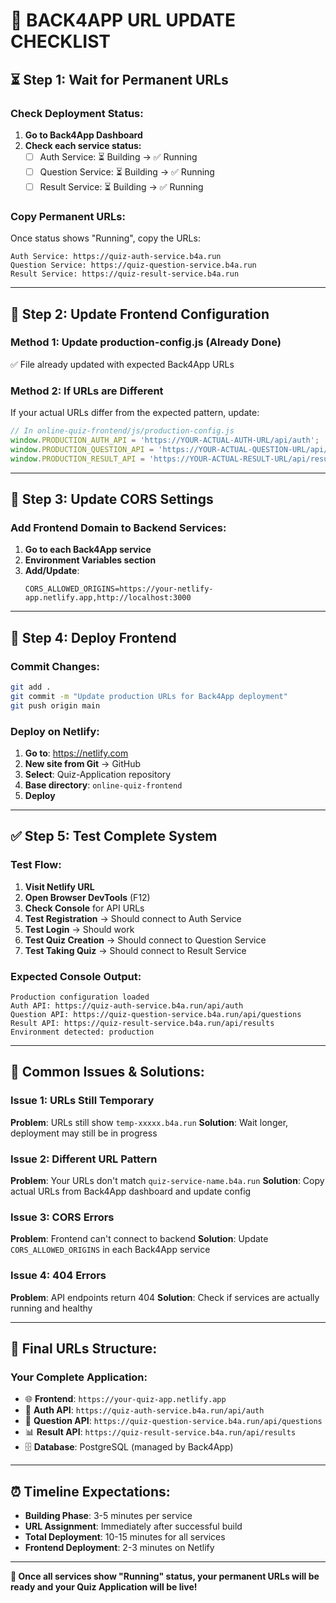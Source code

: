 # 🔗 **BACK4APP URL UPDATE CHECKLIST**

## ⏳ **Step 1: Wait for Permanent URLs**

### **Check Deployment Status:**
1. **Go to Back4App Dashboard**
2. **Check each service status:**
   - [ ] Auth Service: ⏳ Building → ✅ Running
   - [ ] Question Service: ⏳ Building → ✅ Running  
   - [ ] Result Service: ⏳ Building → ✅ Running

### **Copy Permanent URLs:**
Once status shows "Running", copy the URLs:

```
Auth Service: https://quiz-auth-service.b4a.run
Question Service: https://quiz-question-service.b4a.run
Result Service: https://quiz-result-service.b4a.run
```

---

## 🔧 **Step 2: Update Frontend Configuration**

### **Method 1: Update production-config.js (Already Done)**
✅ File already updated with expected Back4App URLs

### **Method 2: If URLs are Different**
If your actual URLs differ from the expected pattern, update:

```javascript
// In online-quiz-frontend/js/production-config.js
window.PRODUCTION_AUTH_API = 'https://YOUR-ACTUAL-AUTH-URL/api/auth';
window.PRODUCTION_QUESTION_API = 'https://YOUR-ACTUAL-QUESTION-URL/api/questions';
window.PRODUCTION_RESULT_API = 'https://YOUR-ACTUAL-RESULT-URL/api/results';
```

---

## 🔄 **Step 3: Update CORS Settings**

### **Add Frontend Domain to Backend Services:**
1. **Go to each Back4App service**
2. **Environment Variables section**
3. **Add/Update**:
   ```
   CORS_ALLOWED_ORIGINS=https://your-netlify-app.netlify.app,http://localhost:3000
   ```

---

## 📱 **Step 4: Deploy Frontend**

### **Commit Changes:**
```bash
git add .
git commit -m "Update production URLs for Back4App deployment"
git push origin main
```

### **Deploy on Netlify:**
1. **Go to**: https://netlify.com
2. **New site from Git** → GitHub
3. **Select**: Quiz-Application repository
4. **Base directory**: `online-quiz-frontend`
5. **Deploy**

---

## ✅ **Step 5: Test Complete System**

### **Test Flow:**
1. **Visit Netlify URL**
2. **Open Browser DevTools** (F12)
3. **Check Console** for API URLs
4. **Test Registration** → Should connect to Auth Service
5. **Test Login** → Should work
6. **Test Quiz Creation** → Should connect to Question Service
7. **Test Taking Quiz** → Should connect to Result Service

### **Expected Console Output:**
```
Production configuration loaded
Auth API: https://quiz-auth-service.b4a.run/api/auth
Question API: https://quiz-question-service.b4a.run/api/questions
Result API: https://quiz-result-service.b4a.run/api/results
Environment detected: production
```

---

## 🚨 **Common Issues & Solutions:**

### **Issue 1: URLs Still Temporary**
**Problem**: URLs still show `temp-xxxxx.b4a.run`
**Solution**: Wait longer, deployment may still be in progress

### **Issue 2: Different URL Pattern**
**Problem**: Your URLs don't match `quiz-service-name.b4a.run`
**Solution**: Copy actual URLs from Back4App dashboard and update config

### **Issue 3: CORS Errors**
**Problem**: Frontend can't connect to backend
**Solution**: Update `CORS_ALLOWED_ORIGINS` in each Back4App service

### **Issue 4: 404 Errors**
**Problem**: API endpoints return 404
**Solution**: Check if services are actually running and healthy

---

## 🎯 **Final URLs Structure:**

### **Your Complete Application:**
- 🌐 **Frontend**: `https://your-quiz-app.netlify.app`
- 🔐 **Auth API**: `https://quiz-auth-service.b4a.run/api/auth`
- 📝 **Question API**: `https://quiz-question-service.b4a.run/api/questions`
- 📊 **Result API**: `https://quiz-result-service.b4a.run/api/results`
- 🗄️ **Database**: PostgreSQL (managed by Back4App)

---

## ⏰ **Timeline Expectations:**

- **Building Phase**: 3-5 minutes per service
- **URL Assignment**: Immediately after successful build
- **Total Deployment**: 10-15 minutes for all services
- **Frontend Deployment**: 2-3 minutes on Netlify

---

**🎉 Once all services show "Running" status, your permanent URLs will be ready and your Quiz Application will be live!**
